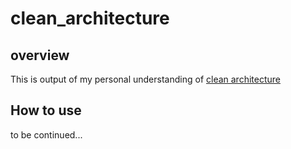 # clean_architecture
## overview
This is output of my personal understanding of [clean architecture]()

## How to use
to be continued...
